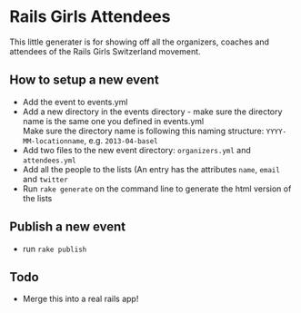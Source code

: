 # Rails Girls Attendees

This little generater is for showing off all the organizers, coaches and attendees of the Rails Girls Switzerland movement.

## How to setup a new event

* Add the event to events.yml
* Add a new directory in the events directory - make sure the directory name is the same one you defined in events.yml  
  Make sure the directory name is following this naming structure: `YYYY-MM-locationname`, e.g. `2013-04-basel`
* Add two files to the new event directory: `organizers.yml` and `attendees.yml`
* Add all the people to the lists (An entry has the attributes `name`, `email` and `twitter`
* Run `rake generate` on the command line to generate the html version of the lists

## Publish a new event

* run `rake publish`

## Todo

* Merge this into a real rails app!
